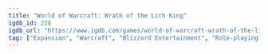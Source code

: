 ```yaml
---
title: "World of Warcraft: Wrath of the Lich King"
igdb_id: 228
igdb_url: "https://www.igdb.com/games/world-of-warcraft-wrath-of-the-lich-king"
tag: ["Expansion", "Warcraft", "Blizzard Entertainment", "Role-playing (RPG)", "Massively Multiplayer Online (MMO)", "Third person", "Fantasy"]
---
```

